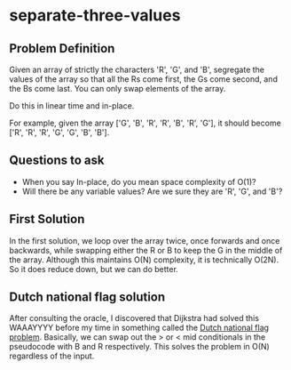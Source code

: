 # separate-three-values

## Problem Definition
Given an array of strictly the characters 'R', 'G', and 'B', segregate the values of the array so that all the Rs come first, the Gs come second, and the Bs come last. You can only swap elements of the array.

Do this in linear time and in-place.

For example, given the array ['G', 'B', 'R', 'R', 'B', 'R', 'G'], it should become ['R', 'R', 'R', 'G', 'G', 'B', 'B'].

## Questions to ask
- When you say In-place, do you mean space complexity of O(1)?
- Will there be any variable values?  Are we sure they are 'R', 'G', and 'B'?

## First Solution
In the first solution, we loop over the array twice, once forwards and once backwards, while swapping either the R or B to keep the G in the middle of the array.
Although this maintains O(N) complexity, it is technically O(2N).  So it does reduce down, but we can do better.

## Dutch national flag solution
After consulting the oracle, I discovered that Dijkstra had solved this WAAAYYYY before my time in something called the [Dutch national flag problem](https://en.wikipedia.org/wiki/Dutch_national_flag_problem).
Basically, we can swap out the > or < mid conditionals in the pseudocode with B and R respectively.
This solves the problem in O(N) regardless of the input.

